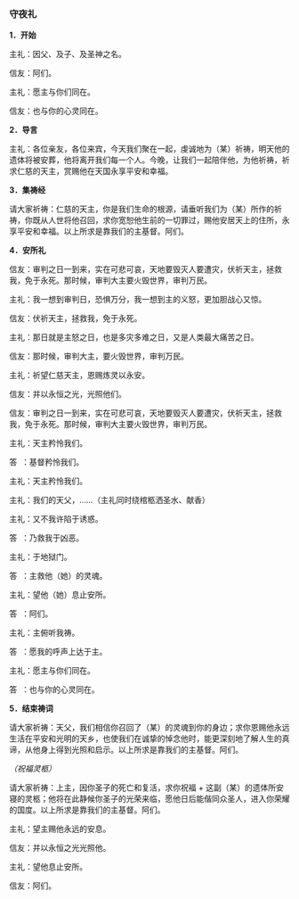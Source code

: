 ### **守夜礼**

**1．开始**

主礼：因父、及子、及圣神之名。

信友：阿们。

主礼：愿主与你们同在。

信友：也与你的心灵同在。

**2．导言**

主礼：各位亲友，各位来宾，今天我们聚在一起，虔诚地为（某）祈祷，明天他的遗体将被安葬，他将离开我们每一个人。今晚，让我们一起陪伴他，为他祈祷，祈求仁慈的天主，赏赐他在天国永享平安和幸福。

**3．集祷经**

请大家祈祷：仁慈的天主，你是我们生命的根源，请垂听我们为（某）所作的祈祷，你既从人世将他召回，求你宽恕他生前的一切罪过，赐他安居天上的住所，永享平安和幸福。以上所求是靠我们的主基督。阿们。

**4．安所礼**

信友：审判之日一到来，实在可悲可哀，天地要毁灭人要遭灾，伏祈天主，拯救我，免于永死。那时候，审判大主要火毁世界，审判万民。

主礼：我一想到审判日，恐惧万分，我一想到主的义怒，更加胆战心又惊。

信友：伏祈天主，拯救我，免于永死。

主礼：那日就是主怒之日，也是多灾多难之日，又是人类最大痛苦之日。

信友：那时候，审判大主，要火毁世界，审判万民。

主礼：祈望仁慈天主，恩赐炼灵以永安。

信友：并以永恒之光，光照他们。

信友：审判之日一到来，实在可悲可哀，天地要毁灭人要遭灾，伏祈天主，拯救我，免于永死。那时候，审判大主要火毁世界，审判万民。

主礼：天主矜怜我们。

答  ：基督矜怜我们。

主礼：天主矜怜我们。

主礼：我们的天父，……（主礼同时绕棺柩洒圣水、献香）

主礼：又不我许陷于诱惑。

答  ：乃救我于凶恶。

主礼：于地狱门。

答  ：主救他（她）的灵魂。

主礼：望他（她）息止安所。

答  ：阿们。

主礼：主俯听我祷。

答  ：愿我的呼声上达于主。

主礼：愿主与你们同在。

答  ：也与你的心灵同在。

**5．结束祷词**

请大家祈祷：天父，我们相信你召回了（某）的灵魂到你的身边；求你恩赐他永远生活在平安和光明的天乡，也使我们在诚挚的悼念他时，能更深刻地了解人生的真谛，从他身上得到光照和启示。以上所求是靠我们的主基督。阿们。

*（祝福灵柩）*

请大家祈祷：上主，因你圣子的死亡和复活，求你祝福 + 这副（某）的遗体所安寝的灵柩；他将在此静候你圣子的光荣来临，愿他日后能偕同众圣人，进入你荣耀的国度。以上所求是靠我们的主基督。阿们。

主礼：望主赐他永远的安息。

信友：并以永恒之光光照他。

主礼：望他息止安所。

信友：阿们。